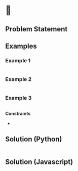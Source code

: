 # 🧮 

## Problem Statement



## Examples

### Example 1
```code

```

### Example 2
```code

```

### Example 3
```code

```

**Constraints**

* 

## Solution (Python)
```python

```

## Solution (Javascript)
```javascript

```